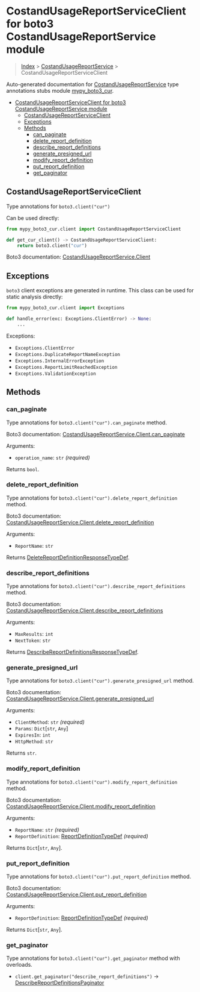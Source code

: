 # CostandUsageReportServiceClient for boto3 CostandUsageReportService module

> [Index](..) > [CostandUsageReportService](.) >
> CostandUsageReportServiceClient

Auto-generated documentation for
[CostandUsageReportService](https://boto3.amazonaws.com/v1/documentation/api/1.17.76/reference/services/cur.html#CostandUsageReportService)
type annotations stubs module
[mypy_boto3_cur](https://pypi.org/project/mypy-boto3-cur/).

- [CostandUsageReportServiceClient for boto3 CostandUsageReportService module](#costandusagereportserviceclient-for-boto3-costandusagereportservice-module)
  - [CostandUsageReportServiceClient](#costandusagereportserviceclient)
  - [Exceptions](#exceptions)
  - [Methods](#methods)
    - [can_paginate](#can_paginate)
    - [delete_report_definition](#delete_report_definition)
    - [describe_report_definitions](#describe_report_definitions)
    - [generate_presigned_url](#generate_presigned_url)
    - [modify_report_definition](#modify_report_definition)
    - [put_report_definition](#put_report_definition)
    - [get_paginator](#get_paginator)

## CostandUsageReportServiceClient

Type annotations for `boto3.client("cur")`

Can be used directly:

```python
from mypy_boto3_cur.client import CostandUsageReportServiceClient

def get_cur_client() -> CostandUsageReportServiceClient:
    return boto3.client("cur")
```

Boto3 documentation:
[CostandUsageReportService.Client](https://boto3.amazonaws.com/v1/documentation/api/1.17.76/reference/services/cur.html#CostandUsageReportService.Client)

## Exceptions

`boto3` client exceptions are generated in runtime. This class can be used for
static analysis directly:

```python
from mypy_boto3_cur.client import Exceptions

def handle_error(exc: Exceptions.ClientError) -> None:
    ...
```

Exceptions:

- `Exceptions.ClientError`
- `Exceptions.DuplicateReportNameException`
- `Exceptions.InternalErrorException`
- `Exceptions.ReportLimitReachedException`
- `Exceptions.ValidationException`

## Methods

### can_paginate

Type annotations for `boto3.client("cur").can_paginate` method.

Boto3 documentation:
[CostandUsageReportService.Client.can_paginate](https://boto3.amazonaws.com/v1/documentation/api/1.17.76/reference/services/cur.html#CostandUsageReportService.Client.can_paginate)

Arguments:

- `operation_name`: `str` *(required)*

Returns `bool`.

### delete_report_definition

Type annotations for `boto3.client("cur").delete_report_definition` method.

Boto3 documentation:
[CostandUsageReportService.Client.delete_report_definition](https://boto3.amazonaws.com/v1/documentation/api/1.17.76/reference/services/cur.html#CostandUsageReportService.Client.delete_report_definition)

Arguments:

- `ReportName`: `str`

Returns
[DeleteReportDefinitionResponseTypeDef](./type_defs.md#deletereportdefinitionresponsetypedef).

### describe_report_definitions

Type annotations for `boto3.client("cur").describe_report_definitions` method.

Boto3 documentation:
[CostandUsageReportService.Client.describe_report_definitions](https://boto3.amazonaws.com/v1/documentation/api/1.17.76/reference/services/cur.html#CostandUsageReportService.Client.describe_report_definitions)

Arguments:

- `MaxResults`: `int`
- `NextToken`: `str`

Returns
[DescribeReportDefinitionsResponseTypeDef](./type_defs.md#describereportdefinitionsresponsetypedef).

### generate_presigned_url

Type annotations for `boto3.client("cur").generate_presigned_url` method.

Boto3 documentation:
[CostandUsageReportService.Client.generate_presigned_url](https://boto3.amazonaws.com/v1/documentation/api/1.17.76/reference/services/cur.html#CostandUsageReportService.Client.generate_presigned_url)

Arguments:

- `ClientMethod`: `str` *(required)*
- `Params`: `Dict`\[`str`, `Any`\]
- `ExpiresIn`: `int`
- `HttpMethod`: `str`

Returns `str`.

### modify_report_definition

Type annotations for `boto3.client("cur").modify_report_definition` method.

Boto3 documentation:
[CostandUsageReportService.Client.modify_report_definition](https://boto3.amazonaws.com/v1/documentation/api/1.17.76/reference/services/cur.html#CostandUsageReportService.Client.modify_report_definition)

Arguments:

- `ReportName`: `str` *(required)*
- `ReportDefinition`:
  [ReportDefinitionTypeDef](./type_defs.md#reportdefinitiontypedef)
  *(required)*

Returns `Dict`\[`str`, `Any`\].

### put_report_definition

Type annotations for `boto3.client("cur").put_report_definition` method.

Boto3 documentation:
[CostandUsageReportService.Client.put_report_definition](https://boto3.amazonaws.com/v1/documentation/api/1.17.76/reference/services/cur.html#CostandUsageReportService.Client.put_report_definition)

Arguments:

- `ReportDefinition`:
  [ReportDefinitionTypeDef](./type_defs.md#reportdefinitiontypedef)
  *(required)*

Returns `Dict`\[`str`, `Any`\].

### get_paginator

Type annotations for `boto3.client("cur").get_paginator` method with overloads.

- `client.get_paginator("describe_report_definitions")` ->
  [DescribeReportDefinitionsPaginator](./paginators.md#describereportdefinitionspaginator)
